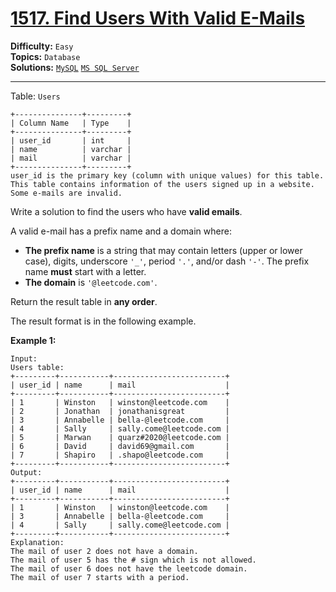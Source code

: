 # [1517. Find Users With Valid E-Mails](https://leetcode.com/problems/find-users-with-valid-e-mails/)

**Difficulty:** `Easy`  
**Topics:** `Database`  
**Solutions:** [`MySQL`](../../src/sql/challenges/FindUsersWithValidEMails.sql) [`MS SQL Server`](../../src/sql/challenges/FindUsersWithValidEMails.sql)  

---

Table: `Users`

```
+---------------+---------+
| Column Name   | Type    |
+---------------+---------+
| user_id       | int     |
| name          | varchar |
| mail          | varchar |
+---------------+---------+
user_id is the primary key (column with unique values) for this table.
This table contains information of the users signed up in a website. Some e-mails are invalid.
```

Write a solution to find the users who have **valid emails**.

A valid e-mail has a prefix name and a domain where:

* **The prefix name** is a string that may contain letters (upper or lower case), digits, underscore `'_'`, period `'.'`, and/or dash `'-'`. The prefix name **must** start with a letter.
* **The domain** is `'@leetcode.com'`.

Return the result table in **any order**.

The result format is in the following example.

**Example 1:**

```
Input: 
Users table:
+---------+-----------+-------------------------+
| user_id | name      | mail                    |
+---------+-----------+-------------------------+
| 1       | Winston   | winston@leetcode.com    |
| 2       | Jonathan  | jonathanisgreat         |
| 3       | Annabelle | bella-@leetcode.com     |
| 4       | Sally     | sally.come@leetcode.com |
| 5       | Marwan    | quarz#2020@leetcode.com |
| 6       | David     | david69@gmail.com       |
| 7       | Shapiro   | .shapo@leetcode.com     |
+---------+-----------+-------------------------+
Output: 
+---------+-----------+-------------------------+
| user_id | name      | mail                    |
+---------+-----------+-------------------------+
| 1       | Winston   | winston@leetcode.com    |
| 3       | Annabelle | bella-@leetcode.com     |
| 4       | Sally     | sally.come@leetcode.com |
+---------+-----------+-------------------------+
Explanation: 
The mail of user 2 does not have a domain.
The mail of user 5 has the # sign which is not allowed.
The mail of user 6 does not have the leetcode domain.
The mail of user 7 starts with a period.
```